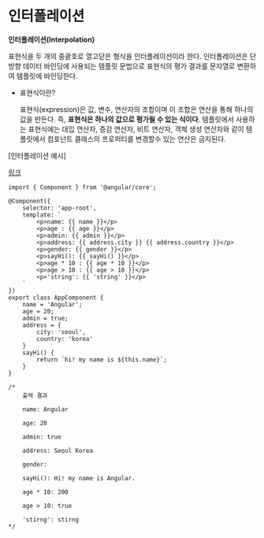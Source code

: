 # 인터폴레이션



**인터폴레이션(Interpolation)**

표현식을 두 개의 중괄호로 열고닫은 형식을 인터폴레이션이라 한다. 인터폴레이션은 단방향 데이터 바인딩에 사용되는 템플릿 문법으로 표현식의 평가 결과를 문자열로 변환하여 템플릿에 바인딩한다.

- 표현식이란?

  표현식(expression)은 값, 변수, 연산자의 조합이며 이 조합은 연산을 통해 하나의 값을 만든다. 즉, **표현식은 하나의 값으로 평가될 수 있는 식이다**. 템플릿에서 사용하는 표현식에는 대입 연산자, 증감 연산자, 비트 연산자, 객체 생성 연산자와 같이 템플릿에서 컴포넌트 클래스의 프로퍼티를 변경할수 있는 연산은 금지된다.

[인터폴레이션 예시]

[링크]([]())

```tsx
import { Component } from '@angular/core';

@Component({
	selector: 'app-root',
	template: `
		<p>name: {{ name }}</p>
		<p>age : {{ age }}</p>
		<p>admin: {{ admin }}</p>
		<p>address: {{ address.city }} {{ address.country }}</p>
		<p>gender: {{ gender }}</p>
		<p>sayHi(): {{ sayHi() }}</p>
		<p>age * 10 : {{ age * 10 }}</p>
		<p>age > 10 : {{ age > 10 }}</p>
		<p>'string': {{ 'string' }}</p>
	`
})
export class AppComponent {
	name = 'Angular';
	age = 20;
	admin = true;
	address = {
		city: 'seoul',
		country: 'korea'
	}
	sayHi() {
		return `hi! my name is ${this.name}`;
	}
}

/*
	출력 결과

	name: Angular

	age: 20

	admin: true

	address: Seoul Korea

	gender:

	sayHi(): Hi! my name is Angular.

	age * 10: 200

	age > 10: true
	
	'stirng': stirng
*/
```